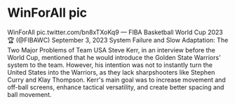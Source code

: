 # WinForAll pic 
 WinForAll pic.twitter.com/bn8xTXoKq9 — FIBA Basketball World Cup 2023 🏆 (@FIBAWC) September 3, 2023 System Failure and Slow Adaptation: The Two Major Problems of Team USA Steve Kerr, in an interview before the World Cup, mentioned that he would introduce the Golden State Warriors' system to the team. However, his intention was not to instantly turn the United States into the Warriors, as they lack sharpshooters like Stephen Curry and Klay Thompson. Kerr's main goal was to increase movement and off-ball screens, enhance tactical versatility, and create better spacing and ball movement.